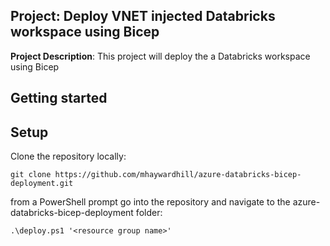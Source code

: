 ## Project: Deploy VNET injected Databricks workspace using Bicep

**Project Description**: This project will deploy the a Databricks workspace using Bicep

## Getting started

##  Setup

Clone the repository locally:
```
git clone https://github.com/mhaywardhill/azure-databricks-bicep-deployment.git
```

from a PowerShell prompt go into the repository and navigate to the azure-databricks-bicep-deployment folder:

```
.\deploy.ps1 '<resource group name>'
```